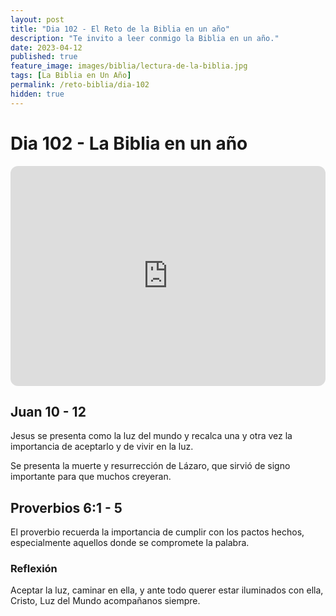```yaml
---
layout: post
title: "Dia 102 - El Reto de la Biblia en un año"
description: "Te invito a leer conmigo la Biblia en un año."
date: 2023-04-12
published: true
feature_image: images/biblia/lectura-de-la-biblia.jpg
tags: [La Biblia en Un Año]
permalink: /reto-biblia/dia-102
hidden: true
---
```


# Dia 102 - La Biblia en un año
<iframe style="border-radius:12px" src="https://open.spotify.com/embed/episode/4lphdCLU4CjZfzDINQBZgz?utm_source=generator" width="100%" height="352" frameBorder="0" allowfullscreen="" allow="autoplay; clipboard-write; encrypted-media; fullscreen; picture-in-picture" loading="lazy"></iframe>

## Juan 10 - 12
Jesus se presenta como la luz del mundo y recalca una y otra vez la importancia de aceptarlo y de vivir en la luz.

Se presenta la muerte y resurrección de Lázaro, que sirvió de signo importante para que muchos creyeran.

## Proverbios 6:1 - 5
El proverbio recuerda la importancia de cumplir con los pactos hechos, especialmente aquellos donde se compromete la palabra.

### Reflexión
Aceptar la luz, caminar en ella, y ante todo querer estar iluminados con ella, Cristo, Luz del Mundo acompañanos siempre.


